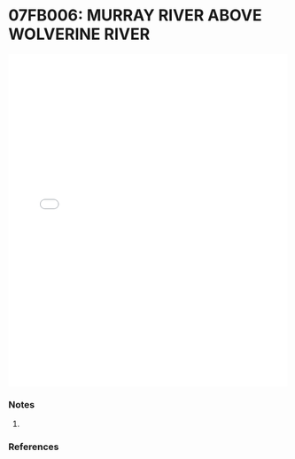# 07FB006: MURRAY RIVER ABOVE WOLVERINE RIVER

<iframe src="/distribution_estimation/_static/stations/07FB006_fdc.html" width="100%" height="600" frameborder="0"></iframe>

### Notes
1. 

### References


